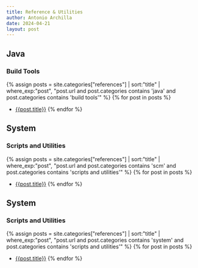 ```yaml
---
title: Reference & Utilities
author: Antonio Archilla
date: 2024-04-21
layout: post
---
```


## Java

### Build Tools

{% assign posts = site.categories["references"] | sort:"title" | where_exp:"post", "post.url and post.categories contains 'java' and post.categories contains 'build tools'" %}
{% for post in posts %}
- [{{post.title}}]({{post.url}})
{% endfor %}
  
## System
  
### Scripts and Utilities

{% assign posts = site.categories["references"] | sort:"title" | where_exp:"post", "post.url and post.categories contains 'scm' and post.categories contains 'scripts and utilities'" %}
{% for post in posts %}
- [{{post.title}}]({{post.url}})
{% endfor %}
  
## System
  
### Scripts and Utilities

{% assign posts = site.categories["references"] | sort:"title" | where_exp:"post", "post.url and post.categories contains 'system' and post.categories contains 'scripts and utilities'" %}
{% for post in posts %}
- [{{post.title}}]({{post.url}})
{% endfor %}